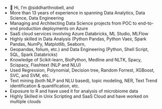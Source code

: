 - 👋 Hi, I’m @siddharthnobell, and 
- More than 13 years of experience in spanning Data Analytics, Data Science, Data Engineering
- Managing and Architecting Data Science projects from POC to end-to-end production deployments on Azure
- SaaS cloud services involving Azure Databricks, ML Studio, MLFlow
- Highly skilled in Data Analysis (Python Pandas, Python Vaex, Spark Pandas, NumPy, Matplotlib, Seaborn,
- Geopandas, folium, etc.) and Data Engineering (Python, Shell Script, SQL, Spark Databricks)
- Knowledge of Scikit-learn, BioPython, Medline and NLTK, Spacy, Scispacy, Flashtext (NLP and NLU)
- Used Regression, Polynomial, Decision tree, Random Forrest, XGBoost, SVC, and SVM, etc.
- Text mining (both NLP and NLU based), topic modeling, NER, Text Trend identification & quantification, etc.
- Exposure to R and have used it for analysis of microbiome data
- Highly Skilled in Unix Scripting and SaaS Cloud and have worked on multiple clouds

<!---
siddharthnobell/siddharthnobell is a ✨ special ✨ repository because its `README.md` (this file) appears on your GitHub profile.
You can click the Preview link to take a look at your changes.
--->

